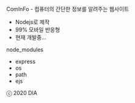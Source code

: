 ComInFo - 컴퓨터의 간단한 정보를 알려주는 웹사이트

 - Nodejs로 제작
 - 99% 모바일 반응형
 - 현재 개발중...

 node_modules
  - express
  - os
  - path
  - ejs


ⓒ 2020 DIA